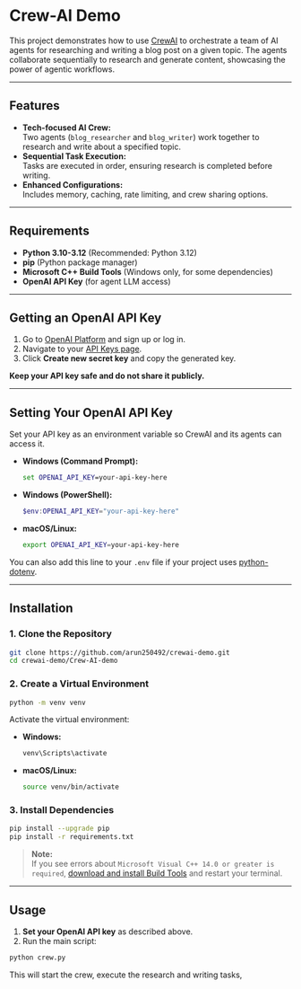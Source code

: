 # Crew-AI Demo

This project demonstrates how to use [CrewAI](https://github.com/joaomdmoura/crewAI) to orchestrate a team of AI agents for researching and writing a blog post on a given topic. The agents collaborate sequentially to research and generate content, showcasing the power of agentic workflows.

---

## Features

- **Tech-focused AI Crew:**  
  Two agents (`blog_researcher` and `blog_writer`) work together to research and write about a specified topic.
- **Sequential Task Execution:**  
  Tasks are executed in order, ensuring research is completed before writing.
- **Enhanced Configurations:**  
  Includes memory, caching, rate limiting, and crew sharing options.

---

## Requirements

- **Python 3.10-3.12** (Recommended: Python 3.12)
- **pip** (Python package manager)
- **Microsoft C++ Build Tools** (Windows only, for some dependencies)
- **OpenAI API Key** (for agent LLM access)

---

## Getting an OpenAI API Key

1. Go to [OpenAI Platform](https://platform.openai.com/signup) and sign up or log in.
2. Navigate to your [API Keys page](https://platform.openai.com/api-keys).
3. Click **Create new secret key** and copy the generated key.

**Keep your API key safe and do not share it publicly.**

---

## Setting Your OpenAI API Key

Set your API key as an environment variable so CrewAI and its agents can access it.

- **Windows (Command Prompt):**
  ```cmd
  set OPENAI_API_KEY=your-api-key-here
  ```
- **Windows (PowerShell):**
  ```powershell
  $env:OPENAI_API_KEY="your-api-key-here"
  ```
- **macOS/Linux:**
  ```bash
  export OPENAI_API_KEY=your-api-key-here
  ```

You can also add this line to your `.env` file if your project uses [python-dotenv](https://pypi.org/project/python-dotenv/).

---

## Installation

### 1. Clone the Repository

```bash
git clone https://github.com/arun250492/crewai-demo.git
cd crewai-demo/Crew-AI-demo
```

### 2. Create a Virtual Environment

```bash
python -m venv venv
```

Activate the virtual environment:

- **Windows:**
  ```bash
  venv\Scripts\activate
  ```
- **macOS/Linux:**
  ```bash
  source venv/bin/activate
  ```

### 3. Install Dependencies

```bash
pip install --upgrade pip
pip install -r requirements.txt
```

> **Note:**  
> If you see errors about `Microsoft Visual C++ 14.0 or greater is required`, [download and install Build Tools](https://visualstudio.microsoft.com/visual-cpp-build-tools/) and restart your terminal.

---

## Usage

1. **Set your OpenAI API key** as described above.
2. Run the main script:

```bash
python crew.py
```

This will start the crew, execute the research and writing tasks,
